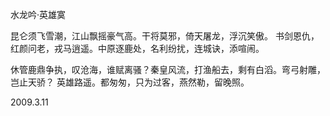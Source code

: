 水龙吟·英雄寞

昆仑须飞雪潮，江山飘摇豪气高。干将莫邪，倚天屠龙，浮沉笑傲。
书剑恩仇，红颜问老，戎马逍遥。中原逐鹿处，名利纷扰，连城诀，添喧闹。                

休管鹿鼎争执，叹沧海，谁赋离骚？秦皇风流，打渔船去，剩有白滔。弯弓射雕，岂止天骄？
英雄路遥。都匆匆，只为过客，燕然勒，留晚照。                                            

2009.3.11